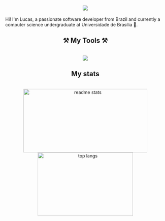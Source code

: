 <h1 align="center">
    <img src="https://readme-typing-svg.herokuapp.com/?font=Righteous&size=35&center=true&vCenter=true&width=500&height=70&duration=4000&lines=Hi+There!+👋;+I'm+Lucas+Amaral!;" />
</h1>



Hi! I'm Lucas, a passionate software developer from Brazil and currently a computer science undergraduate at Universidade de Brasília 🔭.



<h2 align="center">⚒️ My Tools ⚒️</h2>
<br/>
<div align="center">
    <img src="https://skillicons.dev/icons?i=cpp,py,java,js,css,html,flask,django,react,mysql" />
</div>



<h2 align="center">My stats</h2>
<br>
<div align=center>
  <img width=390 height=200 src="https://github-readme-stats.vercel.app/api?username=Amaralfaria&count_private=true&show_icons=true&theme=react&rank_icon=github&border_radius=10" alt="readme stats" />
  <img width=300 height=200 src="https://github-readme-stats.vercel.app/api/top-langs/?username=Amaralfaria&hide=HTML,jupyter%20notebook&langs_count=8&layout=compact&theme=react&border_radius=10&size_weight=0.5&count_weight=0.5&exclude_repo=github-readme-stats" alt="top langs" />
</div>

<br/><br/>

<!--
**Amaralfaria/Amaralfaria** is a ✨ _special_ ✨ repository because its `README.md` (this file) appears on your GitHub profile.

Here are some ideas to get you started:

- 🔭 I’m currently working on ...
- 🌱 I’m currently learning ...
- 👯 I’m looking to collaborate on ...
- 🤔 I’m looking for help with ...
- 💬 Ask me about ...
- 📫 How to reach me: ...
- 😄 Pronouns: ...
- ⚡ Fun fact: ...
-->
